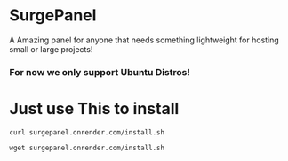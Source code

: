 # SurgePanel
A Amazing panel for anyone that needs something lightweight for hosting small or large projects!
### For now we only support Ubuntu Distros!
# Just use This to install
```
curl surgepanel.onrender.com/install.sh
```
```
wget surgepanel.onrender.com/install.sh
```
